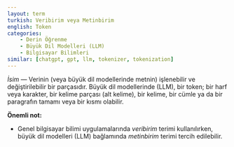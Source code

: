 ```yaml
---
layout: term
turkish: Veribirim veya Metinbirim
english: Token
categories:
    - Derin Öğrenme
    - Büyük Dil Modelleri (LLM)
    - Bilgisayar Bilimleri
similar: [chatgpt, gpt, llm, tokenizer, tokenization]
---
```


_İsim_ — Verinin (veya büyük dil modellerinde metnin) işlenebilir ve değiştirilebilir bir parçasıdır. Büyük dil modellerinde (LLM), bir token; bir harf veya karakter, bir kelime parçası (alt kelime), bir kelime, bir cümle ya da bir paragrafın tamamı veya bir kısmı olabilir.

**Önemli not:**
- Genel bilgisayar bilimi uygulamalarında _veribirim_ terimi kullanılırken, büyük dil modelleri (LLM) bağlamında _metinbirim_ terimi tercih edilebilir.